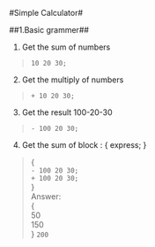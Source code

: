 #Simple Calculator#

##1.Basic grammer##

1) Get the sum of numbers  

>`10 20 30;`  


2) Get the multiply of numbers  
>`+ 10 20 30;`  


3) Get the result 100-20-30  
>`- 100 20 30;`   


4) Get the sum of block : { express; }    
>{    
>`- 100 20 30;`  
>`+ 100 20 30;`  
>}  
>Answer:  
>{  
>50    
>150    
>} `200`  

